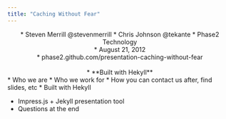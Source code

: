 ```yaml
---
title: "Caching Without Fear"
---
```

<div markdown="markdown" style="text-align: center;">
* Steven Merrill @stevenmerrill
* Chris Johnson @tekante
* Phase2 Technology
<br />
* August 21, 2012
<br />
* phase2.github.com/presentation-caching-without-fear
<br /><br />
* **Built with Hekyll**
</div>

<div markdown="markdown" class="presenter-note">
* Who we are
* Who we work for
* How you can contact us after, find slides, etc
* Built with Hekyll

  * Impress.js + Jekyll presentation tool
* Questions at the end
</div>